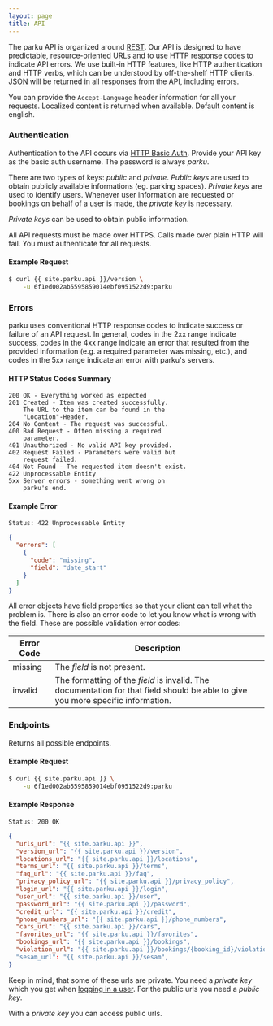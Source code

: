 ```yaml
---
layout: page
title: API
---
```


The parku API is organized around [REST][REST]. Our API is designed to have predictable, resource-oriented URLs and to use HTTP response codes to indicate API errors. We use built-in HTTP features, like HTTP authentication and HTTP verbs, which can be understood by off-the-shelf HTTP clients. [JSON][JSON] will be returned in all responses from the API, including errors.

You can provide the `Accept-Language` header information for all your requests. Localized content is returned when available. Default content is english.

### Authentication

Authentication to the API occurs via [HTTP Basic Auth][HTTP Basic Auth]. Provide your API key as the basic auth username. The password is always _parku_.

There are two types of keys: _public_ and _private_. _Public keys_ are used to obtain publicly available informations (eg. parking spaces). _Private keys_ are used to identify users. Whenever user information are requested or bookings on behalf of a user is made, the _private key_ is necessary.

_Private keys_ can be used to obtain public information.

All API requests must be made over HTTPS. Calls made over plain HTTP will fail. You must authenticate for all requests.

#### Example Request

```sh
$ curl {{ site.parku.api }}/version \
    -u 6f1ed002ab5595859014ebf0951522d9:parku
```

### <a name="errors"></a>Errors

parku uses conventional HTTP response codes to indicate success or failure of an API request. In general, codes in the 2xx range indicate success, codes in the 4xx range indicate an error that resulted from the provided information (e.g. a required parameter was missing, etc.), and codes in the 5xx range indicate an error with parku's servers.

#### HTTP Status Codes Summary

```nginx
200 OK - Everything worked as expected
201 Created - Item was created successfully.
    The URL to the item can be found in the
	"Location"-Header.
204 No Content - The request was successful.
400 Bad Request - Often missing a required
	parameter.
401 Unauthorized - No valid API key provided.
402 Request Failed - Parameters were valid but
	request failed.
404 Not Found - The requested item doesn't exist.
422 Unprocessable Entity
5xx Server errors - something went wrong on
	parku's end.
```

#### Example Error

```nginx
Status: 422 Unprocessable Entity
```

```json
{
  "errors": [
    {
      "code": "missing",
      "field": "date_start"
    }
  ]
}
```

All error objects have field properties so that your client can tell what the problem is. There is also an error code to let you know what is wrong with the field. These are possible validation error codes:

Error Code | Description
-----------|------------
missing    | The _field_ is not present.
invalid    | The formatting of the _field_ is invalid. The documentation for that field should be able to give you more specific information.


### Endpoints

Returns all possible endpoints.

#### Example Request

```sh
$ curl {{ site.parku.api }} \
    -u 6f1ed002ab5595859014ebf0951522d9:parku
```

#### Example Response

```nginx
Status: 200 OK
```
```json
{
  "urls_url": "{{ site.parku.api }}",
  "version_url": "{{ site.parku.api }}/version",
  "locations_url": "{{ site.parku.api }}/locations",
  "terms_url": "{{ site.parku.api }}/terms",
  "faq_url": "{{ site.parku.api }}/faq",
  "privacy_policy_url": "{{ site.parku.api }}/privacy_policy",
  "login_url": "{{ site.parku.api }}/login",
  "user_url": "{{ site.parku.api }}/user",
  "password_url": "{{ site.parku.api }}/password",
  "credit_url": "{{ site.parku.api }}/credit",
  "phone_numbers_url": "{{ site.parku.api }}/phone_numbers",
  "cars_url": "{{ site.parku.api }}/cars",
  "favorites_url": "{{ site.parku.api }}/favorites",
  "bookings_url": "{{ site.parku.api }}/bookings",
  "violation_url": "{{ site.parku.api }}/bookings/{booking_id}/violation"
  "sesam_url": "{{ site.parku.api }}/sesam",
}
```

Keep in mind, that some of these urls are private. You need a _private key_ which you get when [logging in a user][login].
For the public urls you need a _public key_.

With a _private key_ you can access public urls.

  [REST]: http://en.wikipedia.org/wiki/Representational_State_Transfer
  [JSON]: http://www.json.org/
  [HTTP Basic Auth]: http://en.wikipedia.org/wiki/Basic_access_authentication
  [HTTPS]: http://en.wikipedia.org/wiki/HTTP_Secure
  [login]: /api/login/
